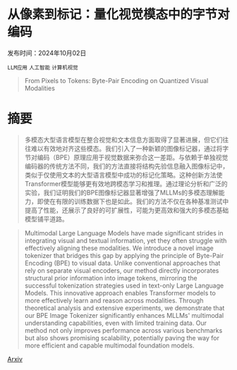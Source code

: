 # 从像素到标记：量化视觉模态中的字节对编码

发布时间：2024年10月02日

`LLM应用` `人工智能` `计算机视觉`

> From Pixels to Tokens: Byte-Pair Encoding on Quantized Visual Modalities

# 摘要

> 多模态大型语言模型在整合视觉和文本信息方面取得了显著进展，但它们往往难以有效地对齐这些模态。我们引入了一种新颖的图像标记器，通过将字节对编码（BPE）原理应用于视觉数据来弥合这一差距。与依赖于单独视觉编码器的传统方法不同，我们的方法直接将结构先验信息融入图像标记中，类似于仅使用文本的大型语言模型中成功的标记化策略。这种创新方法使Transformer模型能够更有效地跨模态学习和推理。通过理论分析和广泛的实验，我们证明我们的BPE图像标记器显著增强了MLLMs的多模态理解能力，即使在有限的训练数据下也是如此。我们的方法不仅在各种基准测试中提高了性能，还展示了良好的可扩展性，可能为更高效和强大的多模态基础模型铺平道路。

> Multimodal Large Language Models have made significant strides in integrating visual and textual information, yet they often struggle with effectively aligning these modalities. We introduce a novel image tokenizer that bridges this gap by applying the principle of Byte-Pair Encoding (BPE) to visual data. Unlike conventional approaches that rely on separate visual encoders, our method directly incorporates structural prior information into image tokens, mirroring the successful tokenization strategies used in text-only Large Language Models. This innovative approach enables Transformer models to more effectively learn and reason across modalities. Through theoretical analysis and extensive experiments, we demonstrate that our BPE Image Tokenizer significantly enhances MLLMs' multimodal understanding capabilities, even with limited training data. Our method not only improves performance across various benchmarks but also shows promising scalability, potentially paving the way for more efficient and capable multimodal foundation models.

[Arxiv](https://arxiv.org/abs/2410.02155)